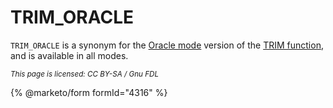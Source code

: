 # TRIM\_ORACLE

`TRIM_ORACLE` is a synonym for the [Oracle mode](https://app.gitbook.com/s/aEnK0ZXmUbJzqQrTjFyb/compatibility-and-differences/sql_modeoracle) version of the [TRIM function](trim.md), and is available in all modes.

<sub>_This page is licensed: CC BY-SA / Gnu FDL_</sub>

{% @marketo/form formId="4316" %}
